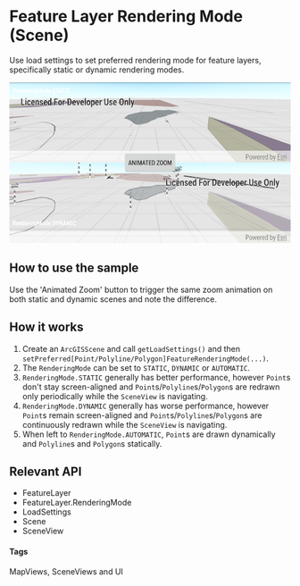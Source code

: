 # Feature Layer Rendering Mode (Scene)
Use load settings to set preferred rendering mode for feature layers, specifically static or dynamic rendering modes.

![Feature Layer Rendering Mode Scene App](feature-layer-rendering-mode-scene.png)

## How to use the sample
Use the 'Animated Zoom' button to trigger the same zoom animation on both static and dynamic scenes and note the difference.

## How it works
1. Create an `ArcGISScene` and call `getLoadSettings()` and then `setPreferred[Point/Polyline/Polygon]FeatureRenderingMode(...)`.
1. The `RenderingMode` can be set to `STATIC`, `DYNAMIC` or `AUTOMATIC`.
1. `RenderingMode.STATIC` generally has better performance, however `Point`s don't stay screen-aligned and `Point`s/`Polyline`s/`Polygon`s are redrawn only periodically while the `SceneView` is navigating.
1. `RenderingMode.DYNAMIC` generally has worse performance, however `Point`s remain screen-aligned and `Point`s/`Polyline`s/`Polygon`s are continuously redrawn while the `SceneView`  is navigating.
1. When left to `RenderingMode.AUTOMATIC`, `Point`s are drawn dynamically and `Polyline`s and `Polygon`s statically.

## Relevant API
* FeatureLayer
* FeatureLayer.RenderingMode
* LoadSettings
* Scene
* SceneView

#### Tags
MapViews, SceneViews and UI
